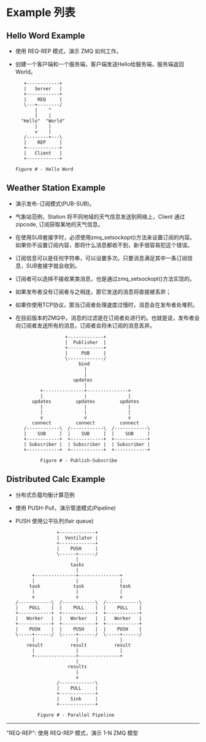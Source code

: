 # Example 列表

## Hello Word Example

 - 使用 REQ-REP 模式，演示 ZMQ 如何工作。
 - 创建一个客户端和一个服务端，客户端发送Hello给服务端，服务端返回World。

          +------------+
          |   Server   |
          +------------+
          |    REQ     |
          \---+--------/
              |    ^
              |    |
         "Hello"  "World"
              |    |
              v    |
          /--------+---\
          |    REP     |
          +------------+
          |   Client   |
          +------------+       
          
       Figure # - Hello Word

## Weather Station Example

 - 演示发布-订阅模式(PUB-SUB)。
 - 气象站范例，Station 将不同地域的天气信息发送到网络上，Client 通过zipcode, 订阅获取某地的天气信息。
 - 在使用SUB套接字时，必须使用zmq_setsockopt()方法来设置订阅的内容。如果你不设置订阅内容，那将什么消息都收不到，新手很容易犯这个错误。
 - 订阅信息可以是任何字符串，可以设置多次。只要消息满足其中一条订阅信息，SUB套接字就会收到。
 - 订阅者可以选择不接收某类消息，也是通过zmq_setsockopt()方法实现的。
 - 如果发布者没有订阅者与之相连，那它发送的消息将直接被丢弃；
 - 如果你使用TCP协议，那当订阅者处理速度过慢时，消息会在发布者处堆积。
 - 在目前版本的ZMQ中，消息的过滤是在订阅者处进行的。也就是说，发布者会向订阅者发送所有的消息，订阅者会将未订阅的消息丢弃。

                         +-------------+
                         |  Publisher  |
                         +-------------+
                         |     PUB     |
                         \-------------/
                              bind
                                |
                                |
                            updates
                                |
                +---------------+---------------+
                |               |               |
             updates         updates         updates
                |               |               |
                |               |               |
                v               v               v
             connect         connect         connect
          /------------\  /------------\  /------------\
          |    SUB     |  |    SUB     |  |    SUB     |
          +------------+  +------------+  +------------+
          | Subscriber |  | Subscriber |  | Subscriber |
          +------------+  +------------+  +------------+

                Figure # - Publish-Subscribe

## Distributed Calc Example

 - 分布式负载均衡计算范例
 - 使用 PUSH-Pull，演示管道模式(Pipeline)
 - PUSH 使用公平队列(fair queue)
    
                      +-------------+
                      |  Ventilator |
                      +-------------+
                      |    PUSH     |
                      \------+------/
                             |
                           tasks
                             |
             +---------------+---------------+
             |               |               |
            task            task             task
             |               |               |
             v               v               v
       /------------\  /------------\  /------------\
       |    PULL    |  |    PULL    |  |    PULL    |
       +------------+  +------------+  +------------+
       |   Worker   |  |   Worker   |  |   Worker   |
       +------------+  +------------+  +------------+
       |    PUSH    |  |    PUSH    |  |    PUSH    |
       \-----+------/  \-----+------/  \-----+------/
             |               |               |
           result          result          result
             |               |               |
             +---------------+---------------+
                             |
                          results
                             |
                             v
                      /-------------\
                      |    PULL     |
                      +-------------+
                      |    Sink     |
                      +-------------+
    
               Figure # - Parallel Pipeline


---------------

"REQ-REP": 使用 REQ-REP 模式，演示 1-N ZMQ 模型

